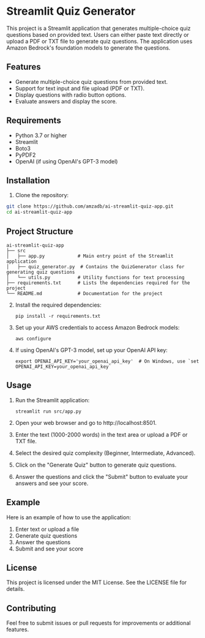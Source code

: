# Streamlit Quiz Generator

This project is a Streamlit application that generates multiple-choice quiz questions based on provided text. Users can either paste text directly or upload a PDF or TXT file to generate quiz questions. The application uses Amazon Bedrock's foundation models to generate the questions.

## Features

- Generate multiple-choice quiz questions from provided text.
- Support for text input and file upload (PDF or TXT).
- Display questions with radio button options.
- Evaluate answers and display the score.

## Requirements

- Python 3.7 or higher
- Streamlit
- Boto3
- PyPDF2
- OpenAI (if using OpenAI's GPT-3 model)

## Installation

1. Clone the repository:

```sh
git clone https://github.com/amzadb/ai-streamlit-quiz-app.git
cd ai-streamlit-quiz-app
```

## Project Structure

```
ai-streamlit-quiz-app
├── src
│   ├── app.py            # Main entry point of the Streamlit application
│   ├── quiz_generator.py  # Contains the QuizGenerator class for generating quiz questions
│   └── utils.py          # Utility functions for text processing
├── requirements.txt      # Lists the dependencies required for the project
└── README.md             # Documentation for the project
```

2. Install the required dependencies:
   ```
   pip install -r requirements.txt
   ```
3. Set up your AWS credentials to access Amazon Bedrock models:
   ```
   aws configure
   ```
4. If using OpenAI's GPT-3 model, set up your OpenAI API key:
   ```
   export OPENAI_API_KEY='your_openai_api_key'  # On Windows, use `set OPENAI_API_KEY=your_openai_api_key`
   ```

## Usage

1. Run the Streamlit application:
   ```
   streamlit run src/app.py
   ```
2. Open your web browser and go to http://localhost:8501.

3. Enter the text (1000-2000 words) in the text area or upload a PDF or TXT file.

4. Select the desired quiz complexity (Beginner, Intermediate, Advanced).

5. Click on the "Generate Quiz" button to generate quiz questions.

6. Answer the questions and click the "Submit" button to evaluate your answers and see your score.

## Example
Here is an example of how to use the application:
1. Enter text or upload a file
2. Generate quiz questions
3. Answer the questions
4. Submit and see your score

## License
This project is licensed under the MIT License. See the LICENSE file for details.

## Contributing
Feel free to submit issues or pull requests for improvements or additional features.